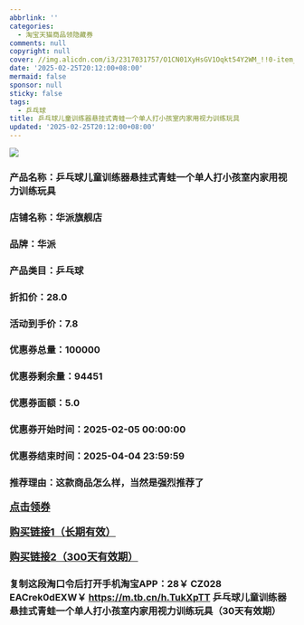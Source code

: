 ```yaml
---
abbrlink: ''
categories:
  - 淘宝天猫商品领隐藏券
comments: null
copyright: null
cover: //img.alicdn.com/i3/2317031757/O1CN01XyHsGV1Oqkt54Y2WM_!!0-item_pic.jpg
date: '2025-02-25T20:12:00+08:00'
mermaid: false
sponsor: null
sticky: false
tags:
  - 乒乓球
title: 乒乓球儿童训练器悬挂式青蛙一个单人打小孩室内家用视力训练玩具
updated: '2025-02-25T20:12:00+08:00'
--- 
```


![](//img.alicdn.com/i3/2317031757/O1CN01XyHsGV1Oqkt54Y2WM_!!0-item_pic.jpg)

### 产品名称：乒乓球儿童训练器悬挂式青蛙一个单人打小孩室内家用视力训练玩具
### 店铺名称：华派旗舰店
### 品牌：华派
### 产品类目：乒乓球
### 折扣价：28.0
### 活动到手价：7.8
### 优惠券总量：100000
### 优惠券剩余量：94451
### 优惠券面额：5.0
### 优惠券开始时间：2025-02-05 00:00:00	
### 优惠券结束时间：2025-04-04 23:59:59	
### 推荐理由：这款商品怎么样，当然是强烈推荐了

<p style="font-size: 18px; font-weight: bold;">
  <a href="https://uland.taobao.com/coupon/edetail?e=QU31Bou7%2BBGlhHvvyUNXZfh8CuWt5YH5OVuOuRD5gLJMmdsrkidbOWgpcJRl3wFwcV%2FlEyhmp8CYR1Zs%2Bm8WofEMIjAe%2BYtnBkiqG1EZJIHz2Ikr%2F%2BOtltSrbAE5GwF%2B9gTXpIziks49S5hxI1WWMXIE4r7wqPNK7NjcxRIBfQbVM%2Fe4LpP7OiwynAdGnOngsRcE0wncGCptiQKTDDRYI6MvXZlW6x3N49IpuNimzZ39oIt1wrbvd3bN3ZFO%2FHcc8gw7CyR8B19SbnB%2BnTVamObXAcTOLW3zI5uSFcZ%2B23z6XdJa4F3CjR%2FH%2B7%2FPNTGyIJ83Y%2FLXuVNuFxCkfk9J97IdW9jAXzgaJTNWSR3CwiY%3D&traceId=2166d8db17407296732636749d133b&union_lens=lensId%3AOPT%401740729675%40212b6778_0de8_1954b92ef29_5537%4001%40eyJmbG9vcklkIjo3MzM1NH0ie" target="_blank">点击领券</a>
</p>
<p style="font-size: 18px; font-weight: bold;">
  <a href="https://s.click.taobao.com/t?e=m%3D2%26s%3DUsGuLtoLhJZw4vFB6t2Z2ueEDrYVVa64K7Vc7tFgwiHjf2vlNIV67kkfnVn6TwKdsUZsiWgXrvj3ID%2FV1RqsF4wnCJeELi4I%2FIEn%2BS1IjHAB0ghlTd7WlZVm%2FOAUUFw71qrpxiwMoCNxc1AtbZGVS98Zao41%2BlsyLjbILLQkt6oLZMqoQW%2BfuLV7Mh%2FzulIELQl9mEirfI%2BsgVD0uSxThAcbVtLZZpxqQzCHvhY12kg%2FevMp1PPxSuMPOtL313rJgKX2Lq6HxKfcES6paWL9Vo%2BDKwFLEd9Q5dUsQ8NYvbj%2B58h5pKGYu3R6mzQbClTg040BRz1hm6TGDF1NzTQoPw%3D%3D" target="_blank">购买链接1（长期有效）</a>
</p>
<p style="font-size: 18px; font-weight: bold;">
  <a href="https://s.click.taobao.com/lpS4TNs" target="_blank">购买链接2（300天有效期）</a>
</p>

### 复制这段淘口令后打开手机淘宝APP：28￥ CZ028 EACrek0dEXW￥ https://m.tb.cn/h.TukXpTT  乒乓球儿童训练器悬挂式青蛙一个单人打小孩室内家用视力训练玩具（30天有效期）
